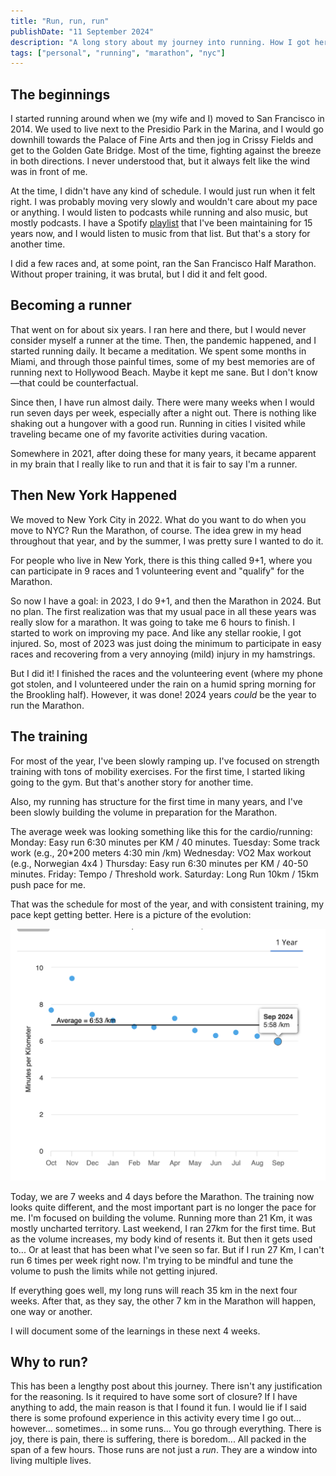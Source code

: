 ```yaml
---
title: "Run, run, run"
publishDate: "11 September 2024"
description: "A long story about my journey into running. How I got here and what is like to train for NYC marathon"
tags: ["personal", "running", "marathon", "nyc"]
---
```


## The beginnings 

I started running around when we (my wife and I) moved to San Francisco in 2014. We used to live next to the Presidio Park in the Marina, and I would go downhill towards the Palace of Fine Arts and then jog in Crissy Fields and get to the Golden Gate Bridge. Most of the time, fighting against the breeze in both directions. I never understood that, but it always felt like the wind was in front of me. 

At the time, I didn't have any kind of schedule. I would just run when it felt right. I was probably moving very slowly and wouldn't care about my pace or anything. I would listen to podcasts while running and also music, but mostly podcasts. I have a Spotify [playlist](https://open.spotify.com/playlist/3512C2sHz6AcgM6QS0mX5v?si=2217322907d14c78) that I've been maintaining for 15 years now, and I would listen to music from that list. But that's a story for another time. 

I did a few races and, at some point, ran the San Francisco Half Marathon. Without proper training, it was brutal, but I did it and felt good. 

## Becoming a runner

That went on for about six years. I ran here and there, but I would never consider myself a runner at the time. Then, the pandemic happened, and I started running daily. It became a meditation. We spent some months in Miami, and through those painful times, some of my best memories are of running next to Hollywood Beach. Maybe it kept me sane. But I don't know—that could be counterfactual.

Since then, I have run almost daily. There were many weeks when I would run seven days per week, especially after a night out. There is nothing like shaking out a hungover with a good run. Running in cities I visited while traveling became one of my favorite activities during vacation. 

Somewhere in 2021, after doing these for many years, it became apparent in my brain that I really like to run and that it is fair to say I'm a runner. 

## Then New York Happened

We moved to New York City in 2022. What do you want to do when you move to NYC? Run the Marathon, of course. The idea grew in my head throughout that year, and by the summer, I was pretty sure I wanted to do it. 

For people who live in New York, there is this thing called 9+1, where you can participate in 9 races and 1 volunteering event and "qualify" for the Marathon. 

So now I have a goal: in 2023, I do 9+1, and then the Marathon in 2024. But no plan. The first realization was that my usual pace in all these years was really slow for a marathon. It was going to take me 6 hours to finish. I started to work on improving my pace. And like any stellar rookie, I got injured. So, most of 2023 was just doing the minimum to participate in easy races and recovering from a very annoying (mild) injury in my hamstrings. 

But I did it! I finished the races and the volunteering event (where my phone got stolen, and I volunteered under the rain on a humid spring morning for the Brookling half). However, it was done! 2024 years _could_ be the year to run the Marathon.

## The training

For most of the year, I've been slowly ramping up. I've focused on strength training with tons of mobility exercises. For the first time, I started liking going to the gym. But that's another story for another time. 

Also, my running has structure for the first time in many years, and I've been slowly building the volume in preparation for the Marathon. 

The average week was looking something like this for the cardio/running:
Monday: Easy run 6:30 minutes per KM / 40 minutes.
Tuesday: Some track work (e.g., 20*200 meters 4:30 min /km)
Wednesday:  VO2 Max workout (e.g., Norwegian 4x4 )
Thursday:  Easy run 6:30 minutes per KM / 40-50 minutes.
Friday: Tempo / Threshold work.
Saturday: Long Run 10km  / 15km push pace for me.

That was the schedule for most of the year, and with consistent training, my pace kept getting better. Here is a picture of the evolution:

![alt text](pace_history.png)

Today, we are 7 weeks and 4 days before the Marathon. The training now looks quite different, and the most important part is no longer the pace for me. I'm focused on building the volume. Running more than 21 Km, it was mostly uncharted territory. Last weekend, I ran 27km for the first time. But as the volume increases, my body kind of resents it. But then it gets used to... Or at least that has been what I've seen so far. But if I run 27 Km, I can't run 6 times per week right now. I'm trying to be mindful and tune the volume to push the limits while not getting injured. 

If everything goes well, my long runs will reach 35 km in the next four weeks. After that, as they say, the other 7 km in the Marathon will happen, one way or another. 

I will document some of the learnings in these next 4 weeks. 

## Why to run? 

This has been a lengthy post about this journey. There isn't any justification for the reasoning. Is it required to have some sort of closure? If I have anything to add, the main reason is that I found it fun. I would lie if I said there is some profound experience in this activity every time I go out... however... sometimes... in some runs... You go through everything. There is joy, there is pain, there is suffering, there is boredom... All packed in the span of a few hours. Those runs are not just a _run_. They are a window into living multiple lives. 
